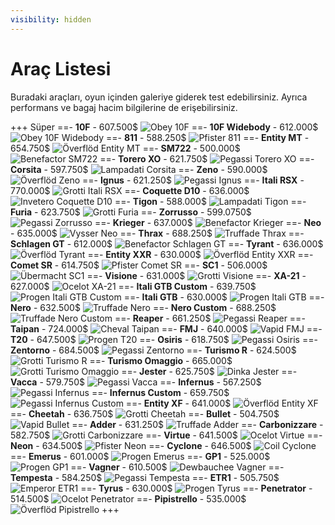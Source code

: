 ```yaml
---
visibility: hidden
---
```


# Araç Listesi

Buradaki araçları, oyun içinden galeriye giderek test edebilirsiniz. Ayrıca performans ve bagaj hacim bilgilerine de erişebilirsiniz.

+++ Süper
==- **10F** - 607.500$
![Obey 10F](https://gtacars.net/images/8f6e51fd682edc73229fd8dd65c0f96d)
==- **10F Widebody** - 612.000$
![Obey 10F Widebody](https://gtacars.net/images/e2ddb5a37531af5af36ecf58c8ba78d2)
==- **811** - 588.250$
![Pfister 811](https://gtacars.net/images/a66803102a89831ef213b67f63d5efe3)
==- **Entity MT** - 654.750$
![Överflöd Entity MT](https://gtacars.net/images/032eef3c73441b795f58763333a539dd)
==- **SM722** - 500.000$
![Benefactor SM722](https://gtacars.net/images/9bd60a362151566f6b512fb2172b56ba)
==- **Torero XO** - 621.750$
![Pegassi Torero XO](https://gtacars.net/images/56b3512ea12af71b1f99ed079229fbe6)
==- **Corsita** - 597.750$
![Lampadati Corsita](https://gtacars.net/images/1d4ec83f0958af6288ff16197aa627b5)
==- **Zeno** - 590.000$
![Överflöd Zeno](https://gtacars.net/images/d9598a35e3b37425331dbee1003977d2)
==- **Ignus** - 621.250$
![Pegassi Ignus](https://gtacars.net/images/78bcc5b51115aca5bf45540c3680cda2)
==- **Itali RSX** - 770.000$
![Grotti Itali RSX](https://gtacars.net/images/74042388552efb0b3b4b483fccfbdba9)
==- **Coquette D10** - 636.000$
![Invetero Coquette D10](https://gtacars.net/images/4ef2f283a9428d1f3641e76c0307a043)
==- **Tigon** - 588.000$
![Lampadati Tigon](https://gtacars.net/images/292cca5d9e841983122539c187f9db2a)
==- **Furia** - 623.750$
![Grotti Furia](https://gtacars.net/images/248ef8231feb8c7daeeb30d4754bc4eb)
==- **Zorrusso** - 599.0750$
![Pegassi Zorrusso](https://gtacars.net/images/1ae5701d3074736143c13cc10d8b81b2)
==- **Krieger** - 637.000$
![Benefactor Krieger](https://gtacars.net/images/db239a13b8e1de143facc23820ba8d84)
==- **Neo** - 635.000$
![Vysser Neo](https://gtacars.net/images/16a739088af9da2590cc5dbcc68b38dd)
==- **Thrax** - 688.250$
![Truffade Thrax](https://gtacars.net/images/7b61d9d5439d71c0c8dcf9155a9ee885)
==- **Schlagen GT** - 612.000$
![Benefactor Schlagen GT](https://gtacars.net/images/0d37801b299c7f11e8e210371c00cd24)
==- **Tyrant** - 636.000$
![Överflöd Tyrant](https://gtacars.net/images/3dd5c78c7be8efb8579df4afc2c6082d)
==- **Entity XXR** - 630.000$
![Överflöd Entity XXR](https://gtacars.net/images/e9195ad077bd55e4b21de7d93002cd0c)
==- **Comet SR** - 614.750$
![Pfister Comet SR](https://gtacars.net/images/f20a7fe3c03e55aa6ac04c0db2a1fc90)
==- **SC1** - 506.000$
![Übermacht SC1](https://gtacars.net/images/a0ce0f5203e10cf1507ae952ac843cca)
==- **Visione** - 631.000$
![Grotti Visione](https://gtacars.net/images/0699d68a4b054d19386995135ac603a7)
==- **XA-21** - 627.000$
![Ocelot XA-21](https://gtacars.net/images/7dcf1c5b0b701405edf3c6d9d264233e)
==- **Itali GTB Custom** - 639.750$
![Progen Itali GTB Custom](https://gtacars.net/images/71cedbcd3b2e6000b2e155b57ffd130b)
==- **Itali GTB** - 630.000$
![Progen Itali GTB](https://gtacars.net/images/7eec638035a0e36c6360c5e588e86534)
==- **Nero** - 632.500$
![Truffade Nero](https://gtacars.net/images/786490cd32aaf1226f0f230846c65b81)
==- **Nero Custom** - 688.250$
![Truffade Nero Custom](https://gtacars.net/images/81e9ec741f4ff9f0dff9d1803aa18be9)
==- **Reaper** - 661.250$
![Pegassi Reaper](https://gtacars.net/images/671a28ac359e6225402a49f3dbf62a09)
==- **Taipan** - 724.000$
![Cheval Taipan](https://gtacars.net/images/25bd05ec3d225730acb383478dd4cc53)
==- **FMJ** - 640.000$
![Vapid FMJ](https://gtacars.net/images/62ecea12bb863e78984b1b977f85fe4a)
==- **T20** - 647.500$
![Progen T20](https://gtacars.net/images/ba3b35deddb20bd58e5fe30e0d87b7de)
==- **Osiris** - 618.750$
![Pegassi Osiris](https://gtacars.net/images/4d2b6f7dd18cf7b6bd59e0229a3ac156)
==- **Zentorno** - 684.500$
![Pegassi Zentorno](https://gtacars.net/images/2d10df4b2a87755c924fa1f3cc57cc18)
==- **Turismo R** - 624.500$
![Grotti Turismo R](https://gtacars.net/images/3316578ec337a8b9f756c3ad5c7b8703)
==- **Turismo Omaggio** - 665.000$
![Grotti Turismo Omaggio](https://gtacars.net/images/2a70a01953c295e999834f6920da80b1)
==- **Jester** - 625.750$
![Dinka Jester](https://gtacars.net/images/5fff3c45323e5357d1728980c1033773)
==- **Vacca** - 579.750$
![Pegassi Vacca](https://gtacars.net/images/8e67459cdb0c6e4cbfd66c49514a1f72)
==- **Infernus** - 567.250$
![Pegassi Infernus](https://gtacars.net/images/ab29494a59ae97f2953d801ee786cf48)
==- **Infernus Custom** - 659.750$
![Pegassi Infernus Custom](https://gtacars.net/images/0d0838a019bd6bf7d122110f0c78bed1)
==- **Entity XF** - 641.000$
![Överflöd Entity XF](https://gtacars.net/images/82f09e0204cad64f01ff3c2b3ca8b280)
==- **Cheetah** - 636.750$
![Grotti Cheetah](https://gtacars.net/images/9bf4d9bcf46b953bb655afbffd5645fb)
==- **Bullet** - 504.750$
![Vapid Bullet](https://gtacars.net/images/288057fc7869f5f9d344292a1a00c419)
==- **Adder** - 631.250$
![Truffade Adder](https://gtacars.net/images/8866294c242a925d4e20170282a3fdfd)
==- **Carbonizzare** - 582.750$
![Grotti Carbonizzare](https://gtacars.net/images/81911488704264e57446a88f9bd5854d)
==- **Virtue** - 641.500$
![Ocelot Virtue](https://gtacars.net/images/a15b49fa1e58c76caab5a709187127ff)
==- **Neon** - 634.500$
![Pfister Neon](https://gtacars.net/images/5ee57ae85a2fccfa3b220993d77d050e)
==- **Cyclone** - 646.500$
![Coil Cyclone](https://gtacars.net/images/8e9cb4636ac4e2aa21632164fe32acae)
==- **Emerus** - 601.000$
![Progen Emerus](https://gtacars.net/images/a9fb410a0ba8cdf728f25d293e37ecd5)
==- **GP1** - 525.000$
![Progen GP1](https://gtacars.net/images/cf0a6050551426fee4fd7d4c95fba829)
==- **Vagner** - 610.500$
![Dewbauchee Vagner](https://gtacars.net/images/4b6f726db6c90968c397d12eb569d586)
==- **Tempesta** - 584.250$
![Pegassi Tempesta](https://gtacars.net/images/41242cbbb2644235ec4bfc72864d0a56)
==- **ETR1** - 505.750$
![Emperor ETR1](https://gtacars.net/images/ed9d0d568994d9e9022ad0534909f01e)
==- **Tyrus** - 630.000$
![Progen Tyrus](https://gtacars.net/images/f1b11590e373f4dc4f0f2c9c1083c116)
==- **Penetrator** - 514.500$
![Ocelot Penetrator](https://gtacars.net/images/839583d41b51b14ec69f58649e72917e)
==- **Pipistrello** - 535.000$
![Överflöd Pipistrello](https://gtacars.net/images/fd5c7176efe3b3d23d0c1cf6b1bf34c0)
+++
